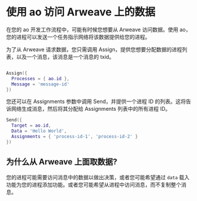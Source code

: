 # 使用 ao 访问 Arweave 上的数据

在您的 ao 开发工作流程中，可能有时候您想要从 Arweave 访问数据。使用 ao，您的进程可以发送一个任务指示网络将该数据提供给您的进程。

为了从 Arweave 请求数据，您只需调用 Assign，提供您想要分配数据的进程列表，以及一个消息，该消息是一个消息的 txid。

```lua

Assign({
  Processes = { ao.id },
  Message = 'message-id'
})

```

您还可以在 Assignments 参数中调用 Send，并提供一个进程 ID 的列表。这将告诉网络生成消息，然后将其分配给 Assignments 列表中的所有进程 ID。

```lua
Send({
  Target = ao.id,
  Data = 'Hello World',
  Assignments = { 'process-id-1', 'process-id-2' }
})
```

## 为什么从 Arweave 上面取数据?

您的进程可能需要访问消息中的数据以做出决策，或者您可能希望通过 `data` 载入功能为您的进程添加功能。或者您可能希望从进程中访问消息，而不复制整个消息。
